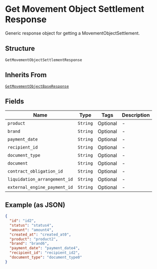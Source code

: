 
# Get Movement Object Settlement Response

Generic response object for getting a MovementObjectSettlement.

## Structure

`GetMovementObjectSettlementResponse`

## Inherits From

[`GetMovementObjectBaseResponse`](../../doc/models/get-movement-object-base-response.md)

## Fields

| Name | Type | Tags | Description |
|  --- | --- | --- | --- |
| `product` | `String` | Optional | - |
| `brand` | `String` | Optional | - |
| `payment_date` | `String` | Optional | - |
| `recipient_id` | `String` | Optional | - |
| `document_type` | `String` | Optional | - |
| `document` | `String` | Optional | - |
| `contract_obligation_id` | `String` | Optional | - |
| `liquidation_arrangement_id` | `String` | Optional | - |
| `external_engine_payment_id` | `String` | Optional | - |

## Example (as JSON)

```json
{
  "id": "id2",
  "status": "status4",
  "amount": "amount4",
  "created_at": "created_at0",
  "product": "product2",
  "brand": "brand6",
  "payment_date": "payment_date4",
  "recipient_id": "recipient_id2",
  "document_type": "document_type0"
}
```

